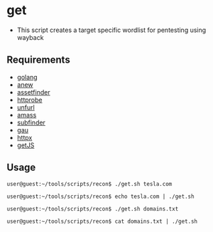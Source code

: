 # get

- This script creates a target specific wordlist for pentesting using wayback

## Requirements

- [golang](https://golang.org/)
- [anew](https://github.com/tomnomnom/anew)
- [assetfinder](https://github.com/tomnomnom/assetfinder)
- [httprobe](https://github.com/tomnomnom/httprobe)
- [unfurl](https://github.com/tomnomnom/unfurl)
- [amass](https://github.com/OWASP/Amass)
- [subfinder](https://github.com/projectdiscovery/subfinder)
- [gau](https://github.com/lc/gau)
- [httpx](https://github.com/projectdiscovery/httpx)
- [getJS](https://github.com/003random/getJS)

## Usage

```
user@guest:~/tools/scripts/recon$ ./get.sh tesla.com
```
```
user@guest:~/tools/scripts/recon$ echo tesla.com | ./get.sh
```
```
user@guest:~/tools/scripts/recon$ ./get.sh domains.txt
```
```
user@guest:~/tools/scripts/recon$ cat domains.txt | ./get.sh
```